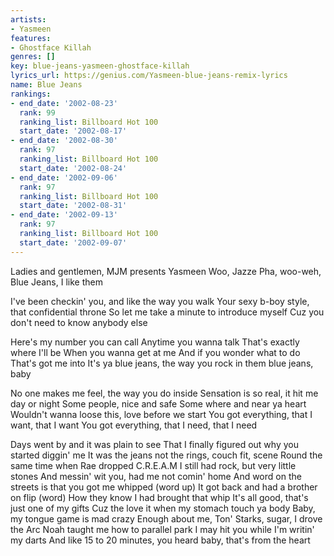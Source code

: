 ```yaml
---
artists:
- Yasmeen
features:
- Ghostface Killah
genres: []
key: blue-jeans-yasmeen-ghostface-killah
lyrics_url: https://genius.com/Yasmeen-blue-jeans-remix-lyrics
name: Blue Jeans
rankings:
- end_date: '2002-08-23'
  rank: 99
  ranking_list: Billboard Hot 100
  start_date: '2002-08-17'
- end_date: '2002-08-30'
  rank: 97
  ranking_list: Billboard Hot 100
  start_date: '2002-08-24'
- end_date: '2002-09-06'
  rank: 97
  ranking_list: Billboard Hot 100
  start_date: '2002-08-31'
- end_date: '2002-09-13'
  rank: 97
  ranking_list: Billboard Hot 100
  start_date: '2002-09-07'
---
```

Ladies and gentlemen, MJM presents Yasmeen
Woo, Jazze Pha, woo-weh, Blue Jeans, I like them


I've been checkin' you, and like the way you walk
Your sexy b-boy style, that confidential throne
So let me take a minute to introduce myself
Cuz you don't need to know anybody else


Here's my number you can call
Anytime you wanna talk
That's exactly where I'll be
When you wanna get at me
And if you wonder what to do
That's got me into
It's ya blue jeans, the way you rock in them blue jeans, baby


No one makes me feel, the way you do inside
Sensation is so real, it hit me day or night
Some people, nice and safe
Some where and near ya heart
Wouldn't wanna loose this, love before we start
You got everything, that I want, that I want
You got everything, that I need, that I need

Days went by and it was plain to see
That I finally figured out why you started diggin' me
It was the jeans not the rings, couch fit, scene
Round the same time when Rae dropped C.R.E.A.M
I still had rock, but very little stones
And messin' wit you, had me not comin' home
And word on the streets is that you got me whipped (word up)
It got back and had a brother on flip (word)
How they know I had brought that whip
It's all good, that's just one of my gifts
Cuz the love it when my stomach touch ya body
Baby, my tongue game is mad crazy
Enough about me, Ton' Starks, sugar, I drove the Arc
Noah taught me how to parallel park
I may hit you while I'm writin' my darts
And like 15 to 20 minutes, you heard baby, that's from the heart
